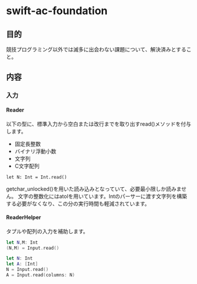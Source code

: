 # swift-ac-foundation

## 目的

競技プログラミング以外では滅多に出会わない課題について、解決済みとすること。

## 内容

### 入力

#### Reader

以下の型に、標準入力から空白または改行までを取り出すread()メソッドを付与します。

- 固定長整数
- バイナリ浮動小数
- 文字列
- C文字配列

```
let N: Int = Int.read()
```

getchar_unlocked()を用いた読み込みとなっていて、必要最小限しか読みません。
文字の整数化にはatolを用いています。Intのパーサーに渡す文字列を構築する必要がなくなり、この分の実行時間も軽減されています。

#### ReaderHelper

タプルや配列の入力を補助します。

```swift
let N,M: Int
(N,M) = Input.read()
```

```swift
let N: Int
let A: [Int]
N = Input.read()
A = Input.read(columns: N)
```
